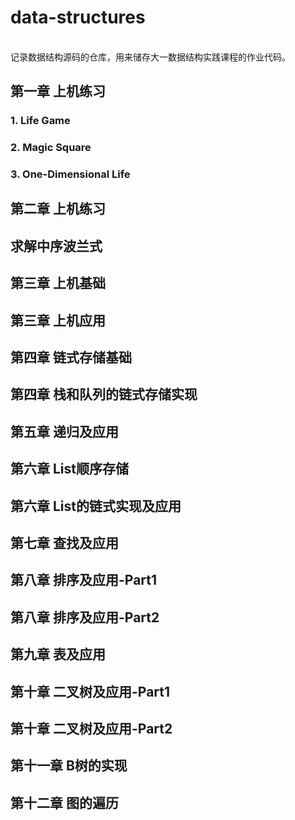 # data-structures
<br>
记录数据结构源码的仓库，用来储存大一数据结构实践课程的作业代码。




## 第一章 上机练习

### 1. Life Game
### 2. Magic Square
### 3. One-Dimensional Life

## 第二章 上机练习


## 求解中序波兰式

## 第三章 上机基础

## 第三章 上机应用

## 第四章 链式存储基础

## 第四章 栈和队列的链式存储实现

## 第五章 递归及应用

## 第六章 List顺序存储

## 第六章 List的链式实现及应用

## 第七章 查找及应用

## 第八章 排序及应用-Part1

## 第八章 排序及应用-Part2

## 第九章 表及应用

## 第十章 二叉树及应用-Part1

## 第十章 二叉树及应用-Part2

## 第十一章 B树的实现

## 第十二章 图的遍历
